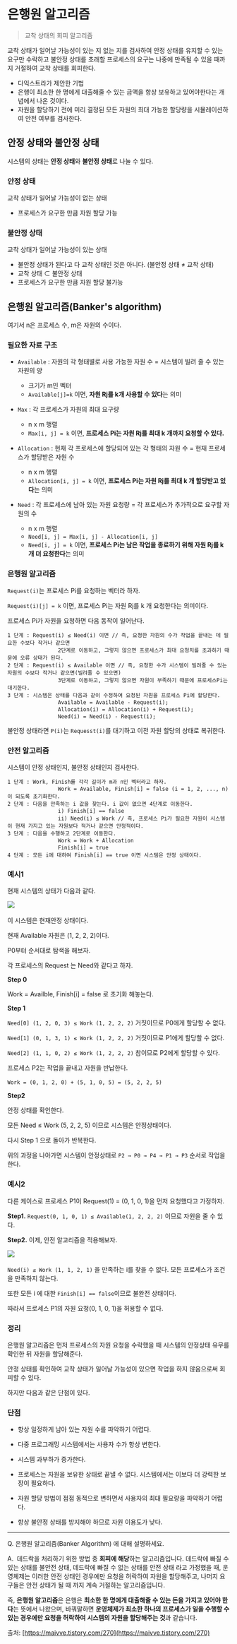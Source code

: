 # 은행원 알고리즘
> 교착 상태의 회피 알고리즘

교착 상태가 일어날 가능성이 있는 지 없는 지를 검사하여 안정 상태를 유지할 수 있는 요구만 수락하고 불안정 상태를 초래할 프로세스의 요구는 나중에 만족될 수 있을 때까지 거절하여 교착 상태를 회피한다.

- 다익스트라가 제안한 기법
- 은행이 최소한 한 명에게 대출해줄 수 있는 금액을 항상 보유하고 있어야한다는 개념에서 나온 것이다.
- 자원을 할당하기 전에 미리 결정된 모든 자원의 최대 가능한 할당량을 시뮬레이션하여 안전 여부를 검사한다.

## 안정 상태와 불안정 상태

시스템의 상태는 **안정 상태**와 **불안정 상태**로 나눌 수 있다.

### 안정 상태

교착 상태가 일어날 가능성이 없는 상태

- 프로세스가 요구한 만큼 자원 할당 가능

### 불안정 상태

교착 상태가 일어날 가능성이 있는 상태

- 불안정 상태가 된다고 다 교착 상태인 것은 아니다. (불안정 상태 ≠ 교착 상태)
- 교착 상태 ⊂ 불안정 상태
- 프로세스가 요구한 만큼 자원 할당 불가능

## 은행원 알고리즘(Banker's algorithm)

여기서 n은 프로세스 수, m은 자원의 수이다.

### 필요한 자료 구조

- `Available` : 자원의 각 형태별로 사용 가능한 자원 수 = 시스템이 빌려 줄 수 있는 자원의 양
    - 크기가 m인 벡터
    - `Available[j]=k` 이면, **자원 Rj를 k개 사용할 수 있다**는 의미

- `Max` : 각 프로세스가 자원의 최대 요구량
    - n x m 행렬
    - `Max[i, j] = k` 이면, **프로세스 Pi는 자원 Rj를 최대 k 개까지 요청할 수 있다.**

- `Allocation` : 현재 각 프로세스에 할당되어 있는 각 형태의 자원 수 = 현재 프로세스가 할당받은 자원 수
    - n x m 행렬
    - `Allocation[i, j] = k` 이면, **프로세스 Pi는 자원 Rj를 최대 k 개 할당받고 있다**는 의미

- `Need` : 각 프로세스에 남아 있는 자원 요청량 = 각 프로세스가 추가적으로 요구할 자원의 수
    - n x m 행렬
    - `Need[i, j] = Max[i, j] - Allocation[i, j]`
    - `Need[i, j] = k` 이면, **프로세스 Pi는 남은 작업을 종료하기 위해 자원 Rj를 k 개 더 요청한다**는 의미

### 은행원 알고리즘

`Request(i)`는 프로세스 Pi를 요청하는 벡터라 하자.

`Request(i)[j] = k` 이면, 프로세스 Pi는 자원 Rj를 k 개 요청한다는 의미이다.

프로세스 Pi가 자원을 요청하면 다음 동작이 일어난다.

```
1 단계 : Request(i) ≤ Need(i) 이면 // 즉, 요청한 자원의 수가 작업을 끝내는 데 필요한 수보다 작거나 같으면
				2단계로 이동하고, 그렇지 않으면 프로세스가 최대 요청치를 초과하기 때문에 오류 상태가 된다.
2 단계 : Request(i) ≤ Available 이면 // 즉, 요청한 수가 시스템이 빌려줄 수 있는 자원의 수보다 작거나 같으면(빌려줄 수 있으면)
				3단계로 이동하고, 그렇지 않으면 자원이 부족하기 때문에 프로세스Pi는 대기한다.
3 단계 : 시스템은 상태를 다음과 같이 수정하여 요청된 자원을 프로세스 Pi에 할당한다.
				Available = Available - Request(i);
				Allocation(i) = Allocation(i) + Request(i);
				Need(i) = Need(i) - Request(i);
```

불안정 상태라면 `P(i)`는 `Requesst(i)`를 대기하고 이전 자원 할당의 상태로 복귀한다.

### 안전 알고리즘

시스템이 안정 상태인지, 불안정 상태인지 검사한다.

```
1 단계 : Work, Finish를 각각 길이가 m과 n인 벡터라고 하자. 
				Work = Available, Finish[i] = false (i = 1, 2, ..., n) 이 되도록 초기화한다.
2 단계 : 다음을 만족하는 i 값을 찾는다. i 값이 없으면 4단계로 이동한다.
				i) Finish[i] == false 
				ii) Need(i) ≤ Work // 즉, 프로세스 Pi가 필요한 자원이 시스템이 현재 가지고 있는 자원보다 적거나 같으면 안정적이다.
3 단계 : 다음을 수행하고 2단계로 이동한다.
				Work = Work + Allocation
				Finish[i] = true
4 단계 : 모든 i에 대하여 Finish[i] == true 이면 시스템은 안정 상태이다.
```

### 예시1

현재 시스템의 상태가 다음과 같다.

<p>
  <img src="./OS/imgs/은행원%20알고리즘/ex1.png">
</p>

이 시스템은 현재안정 상태이다.

현재 Available 자원은 (1, 2, 2, 2)이다.

P0부터 순서대로 탐색을 해보자.

각 프로세스의 Request 는 Need와 같다고 하자.

**Step 0**

Work = Availble, Finish[i] = false 로 초기화 해놓는다.

**Step 1** 

`Need[0] (1, 2, 0, 3) ≤ Work (1, 2, 2, 2)` 거짓이므로 P0에게 할당할 수 없다.

`Need[1] (0, 1, 3, 1) ≤ Work (1, 2, 2, 2)` 거짓이므로 P1에게 할당할 수 없다.

`Need[2] (1, 1, 0, 2) ≤ Work (1, 2, 2, 2)` 참이므로 P2에게 할당할 수 있다.

프로세스 P2는 작업을 끝내고 자원을 반납한다.

`Work = (0, 1, 2, 0) + (5, 1, 0, 5) = (5, 2, 2, 5)`

**Step2**

안정 상태를 확인한다.

모든 Need ≤ Work (5, 2, 2, 5) 이므로 시스템은 안정상태이다.

다시 Step 1 으로 돌아가 반복한다.

위의 과정을 나아가면 시스템이 안정상태로 `P2 → P0 → P4 → P1 → P3` 순서로 작업을 한다.

### 예시2

다른 케이스로 프로세스 P1이 Request(1) = (0, 1, 0, 1)을 먼저 요청했다고 가정하자.

**Step1.** `Request(0, 1, 0, 1) ≤ Available(1, 2, 2, 2)` 이므로 자원을 줄 수 있다.

**Step2.** 이제, 안전 알고리즘을 적용해보자.

<p>
  <img src="./OS/imgs/은행원%20알고리즘/ex2.png">
</p>

`Need(i) ≤ Work (1, 1, 2, 1)` 을 만족하는 i를 찾을 수 없다. 모든 프로세스가 조건을 만족하지 않는다.

또한 모든 i 에 대한 `Finish[i] == false`이므로 불완전 상태이다.

따라서 프로세스 P1의 자원 요청(0, 1, 0, 1)을 허용할 수 없다.

### 정리

은행원 알고리즘은 먼저 프로세스의 자원 요청을 수락했을 때 시스템의 안정상태 유무를 확인한 뒤 자원을 할당해준다.

안정 상태를 확인하여 교착 상태가 일어날 가능성이 있으면 작업을 하지 않음으로써 회피할 수 있다.

하지만 다음과 같은 단점이 있다.

### 단점

- 항상 일정하게 남아 있는 자원 수를 파악하기 어렵다.

- 다중 프로그래밍 시스템에서는 사용자 수가 항상 변한다.

- 시스템 과부하가 증가한다.

- 프로세스는 자원을 보유한 상태로 끝낼 수 없다. 시스템에서는 이보다 더 강력한 보장이 필요하다.

- 자원 할당 방법이 점점 동적으로 변하면서 사용자의 최대 필요량을 파악하기 어렵다.

- 항상 불안정 상태를 방지해야 하므로 자원 이용도가 낮다.

---

Q. 은행원 알고리즘(Banker Algorithm) 에 대해 설명하세요.

A.  데드락을 처리하기 위한 방법 중 **회피에 해당**하는 알고리즘입니다. 데드락에 빠질 수 있는 상태를 불안전 상태, 데드락에 빠질 수 없는 상태를 안전 상태 라고 가정했을 때, 운영체제는 이러한 안전 상태인 경우에만 요청을 허락하여 자원을 할당해주고, 나머지 요구들은 안전 상태가 될 때 까지 계속 거절하는 알고리즘입니다.

즉, **은행원 알고리즘**은 은행은 **최소한 한 명에게 대출해줄 수 있는 돈을 가지고 있어야 한다**는 뜻에서 나왔으며, 바꿔말하면 **운영체제가 최소한 하나의 프로세스가 일을 수행할 수 있는 경우에만 요청을 허락하여 시스템의 자원을 할당해주는 것**과 같습니다.

출처: [https://maivve.tistory.com/270](https://maivve.tistory.com/270)
